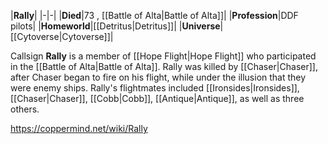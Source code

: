|**Rally**|
|-|-|
|**Died**|73 , [[Battle of Alta\|Battle of Alta]]|
|**Profession**|DDF pilots|
|**Homeworld**|[[Detritus\|Detritus]]|
|**Universe**|[[Cytoverse\|Cytoverse]]|

Callsign **Rally** is a member of [[Hope Flight\|Hope Flight]] who participated in the [[Battle of Alta\|Battle of Alta]]. Rally was killed by [[Chaser\|Chaser]], after Chaser began to fire on his flight, while under the illusion that they were enemy ships.
Rally's flightmates included [[Ironsides\|Ironsides]], [[Chaser\|Chaser]], [[Cobb\|Cobb]], [[Antique\|Antique]], as well as three others.



https://coppermind.net/wiki/Rally